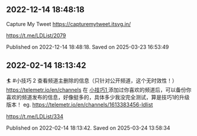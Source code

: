
## 2022-12-14 18:48:18


Capture My Tweet
https://capturemytweet.itsvg.in/

https://t.me/LDList/2079

Published on 2022-12-14 18:48:18. Saved on 2025-03-23 16:53:49

## 2022-02-14 18:13:42


🏄 #小技巧 2
查看频道主删除的信息（只针对公开频道，这个无时效性！）
https://telemetr.io/en/channels
在 [小技巧1 ](https://t.me/LDList/315)添加过你喜欢的频道后，可以备份你喜欢的频道发布的信息，好像挺多的，具体多少我没完全测试，算是技巧1的升级版本！
eg.
https://telemetr.io/en/channels/1613383456-ldlist

https://t.me/LDList/334

Published on 2022-02-14 18:13:42. Saved on 2025-03-24 13:58:34
